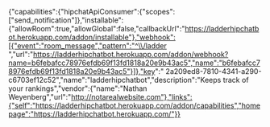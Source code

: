 {"capabilities":{"hipchatApiConsumer":{"scopes":["send_notification"]},"installable":{"allowRoom":true,"allowGlobal":false,"callbackUrl":"https://ladderhipchatbot.herokuapp.com/addon/installable"},"webhook":[{"event":"room_message","pattern":"^\\/ladder ","url":"https://ladderhipchatbot.herokuapp.com/addon/webhook?name=b6febafcc78976efdb69f13fd1818a20e9b43ac5","name":"b6febafcc78976efdb69f13fd1818a20e9b43ac5"}]},"key":" 2a209ed8-7810-4341-a290-c6703ef12c52","name":"ladderhipchatbot","description":"Keeps track of your rankings","vendor":{"name":"Nathan Weyenberg","url":"http://notarealwebsite.com"},"links":{"self":"https://ladderhipchatbot.herokuapp.com/addon/capabilities","homepage":"https://ladderhipchatbot.herokuapp.com/"}}

